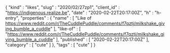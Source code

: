 {
  "kind" : "likes",
  "slug" : "2020/02/27zp1",
  "client_id" : "https://indigenous.realize.be",
  "date" : "2020-02-22T20:17:00Z",
  "h" : "h-entry",
  "properties" : {
    "name" : [ "Like of https://www.reddit.com/r/TheCuddlePuddle/comments/f7qztj/milkshake_giving_bumble_a_cuddle" ],
    "like-of" : [ "https://www.reddit.com/r/TheCuddlePuddle/comments/f7qztj/milkshake_giving_bumble_a_cuddle" ],
    "published" : [ "2020-02-22T20:17:00Z" ],
    "category" : [ "cute" ]
  },
  "tags" : [ "cute" ]
}
